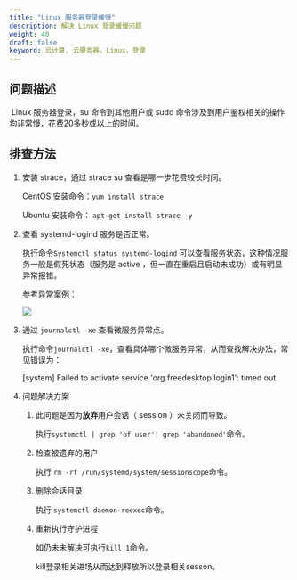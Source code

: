 ```yaml
---
title: "Linux 服务器登录缓慢"
description: 解决 Linux 登录缓慢问题
weight: 40
draft: false
keyword: 云计算, 云服务器，Linux，登录
---
```


## 问题描述 

​     Linux 服务器登录，su 命令到其他用户或 sudo 命令涉及到用户鉴权相关的操作均非常慢，花费20多秒或以上的时间。

## 排查方法

1. 安装 strace，通过 strace su 查看是哪一步花费较长时间。

   CentOS 安装命令：```yum install strace```

   Ubuntu 安装命令： ```apt-get install strace -y```

2. 查看 systemd-logind 服务是否正常。

   执行命令```Systemctl status systemd-logind``` 可以查看服务状态，这种情况服务一般是假死状态（服务是 active ，但一直在重启且启动未成功）或有明显异常报错。

   参考异常案例：

   ![](../../../_images/logintimeout1.png)

3. 通过 ```journalctl -xe``` 查看微服务异常点。

   执行命令```journalctl -xe```，查看具体哪个微服务异常，从而查找解决办法，常见错误为：

   [system] Failed to activate service 'org.freedesktop.login1': timed out

4. 问题解决方案

   1. 此问题是因为**放弃**用户会话（ session ）未关闭而导致。

      执行`systemctl | grep 'of user'| grep 'abandoned'`命令。

   2. 检查被遗弃的用户

      执行 `rm -rf /run/systemd/system/sessionscope`命令。

   3. 删除会话目录

      执行 `systemctl daemon-reexec`命令。

   4. 重新执行守护进程

      如仍未未解决可执行`kill 1`命令。

      kill登录相关进场从而达到释放所以登录相关sesson。
